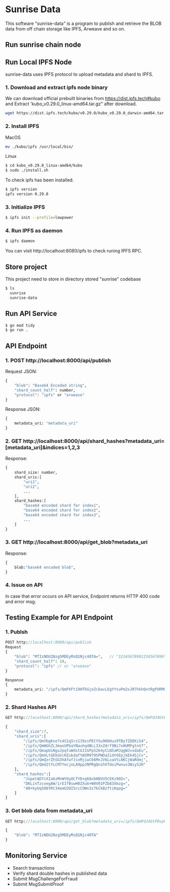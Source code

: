 # Sunrise Data

This software "sunrise-data" is a program to publish and retrieve the BLOB data from off chain storage like IPFS, Arweave and so on.

## Run sunrise chain node

## Run Local IPFS Node

sunrise-data uses IPFS protocol to upload metadata and shard to IPFS.

### 1. Download and extract ipfs node binary

We can download official prebuilt binaries from https://dist.ipfs.tech#kubo and Extract 'kubo_v0.29.0_linux-amd64.tar.gz" after download.

```bash
wget https://dist.ipfs.tech/kubo/v0.29.0/kubo_v0.29.0_darwin-amd64.tar.gz
```

### 2. Install IPFS

MacOS

```bash
mv ./kubo/ipfs /usr/local/bin/
```

Linux

```bash
$ cd kubo_v0.29.0_linux-amd64/kubo
$ sudo ./install.sh
```

To check ipfs has been installed.

```bash
$ ipfs version
ipfs version 0.29.0
```

### 3. Initialize IPFS

```bash
$ ipfs init --profile=lowpower
```

### 4. Run IPFS as daemon

```bash
$ ipfs daemon
```

You can visit http://localhost:8080/ipfs to check runing IPFS RPC.

## Store project
This project need to store in directory stored "sunrise" codebase

```bash
$ ls
  sunrise
  sunrise-data
```

## Run API Service

```sh
$ go mod tidy
$ go run .
```

## API Endpoint

### 1. POST http://localhost:8000/api/publish

Request JSON:

```protobuf
{
    "blob": "Base64 Encoded string",
    "shard_count_half": number,
    "protocol": "ipfs" or "arweave"
}
```

Response JSON:

```protobuf
{
    metadata_uri: "metadata_uri"
}
```

### 2. GET http://localhost:8000/api/shard_hashes?metadata_uri=[metadata_uri]&indices=1,2,3

Response:

```protobuf
{
    shard_size: number,
    shard_uris:[
        "uri1",
        "uri2",
        ...
    ],
    shard_hashes:[
        "base64 encoded shard for index1",
        "base64 encoded shard for index2",
        "base64 encoded shard for index3",
        ...
    ]
}
```

### 3. GET http://localhost:8000/api/get_blob?metadata_uri

Response:

```protobuf
{
    blob:"base64 encoded blob",
}
```

### 4. Issue on API

In case that error occurs on API service, Endpoint returns HTTP 400 code and error msg.

## Testing Example for API Endpoint

### 1. Publsh

```protobuf
POST http://localhost:8000/api/publish
Request
{
    "blob": "MTIzNDU2Nzg5MDEyMzQ1Njc4OTA=",   // "12345678901234567890"
    "shard_count_half": 10,
    "protocol": "ipfs" // or "arweave"
}

Response
{
    metadata_uri: "/ipfs/QmPXFt19HTkGjoZcbavLEgYYsuPm2xJR7hkhQxtRgPURMU"
}
```

### 2. Shard Hashes API

```protobuf
GET http://localhost:8000/api/shard_hashes?metadata_uri=/ipfs/QmPdJ4GtFRvpkbsn47d1HbEioSYtSvgAYDkq5KsL5xUb1C&indices=1,2,3

{
    "shard_size":7,
    "shard_uris":[
        "/ipfs/QmYbgKse7s4S1qSrz139zsPECYSu9HbHuz9TBy7ZDEKi54",
        "/ipfs/QmWGhZL3maoUPbaYNauhq4BLL33xZdrf9Bi7xHUMFgtnV7",
        "/ipfs/QmapUiNguJpqfuWdxtUJ1GPp5264yCLN5aMJqgWJvxdaEu",
        "/ipfs/QmXLtGEkGVcRZukdaftW3M979SPWDaZidt6EpjkEk4SjCv",
        "/ipfs/QmQzrZhSG3hAfwfJinMjiwC66MnJV6LxaVtLNKCjWaRdmj",
        "/ipfs/Qmd2tYLCM7YecjoLA9ppJNPRgQnshVfdoiPwnux3WiyS2H"
    ],
    "shard_hashes":[
        "JvpetAD7cXIa6zMnWYOyOCfYD+g68xbHBVU5CEKz9OI=",
        "DKLinTzcoegAW/1rEIfBswH0ZXu6+W0V01PZb83Xmzg=",
        "A0+kyUqS08YRt34emU3OISrcCOWn3z7kCkBzftiKqog="
    ]
}
```

### 3. Get blob data from metadata_uri

```protobuf
GET http://localhost:8000/api/get_blob?metadata_uri=/ipfs/QmPdJ4GtFRvpkbsn47d1HbEioSYtSvgAYDkq5KsL5xUb1C

{
    "blob": "MTIzNDU2Nzg5MDEyMzQ1Njc4OTA"
}
```

## Monitoring Service

- Search transactions
- Verify shard double hashes in published data
- Submit MsgChallengeForFraud
- Submit MsgSubmitProof
